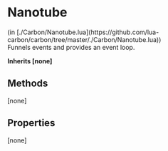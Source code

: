 <link href="../../style.css" rel="stylesheet" type="text/css"/>
<h1 class="class-title">Nanotube</h1>
<span class="file-link">(in [./Carbon/Nanotube.lua](https://github.com/lua-carbon/carbon/tree/master/./Carbon/Nanotube.lua))</span><br/>
Funnels events and provides an event loop.

**Inherits [none]**

## Methods
[none]

## Properties
[none]
